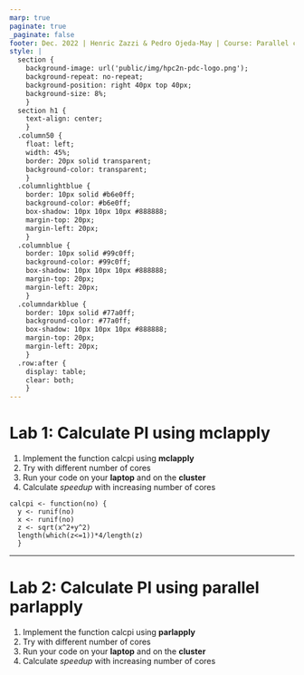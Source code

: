 ```yaml
---
marp: true
paginate: true
_paginate: false
footer: Dec. 2022 | Henric Zazzi & Pedro Ojeda-May | Course: Parallel computing in R
style: |
  section {
    background-image: url('public/img/hpc2n-pdc-logo.png');
    background-repeat: no-repeat;
    background-position: right 40px top 40px;
    background-size: 8%;
    }
  section h1 {
    text-align: center;
    }
  .column50 {
    float: left;
    width: 45%;
    border: 20px solid transparent;
    background-color: transparent;
    }
  .columnlightblue {
    border: 10px solid #b6e0ff;
    background-color: #b6e0ff;
    box-shadow: 10px 10px 10px #888888;
    margin-top: 20px;
    margin-left: 20px;
    }
  .columnblue {
    border: 10px solid #99c0ff;
    background-color: #99c0ff;
    box-shadow: 10px 10px 10px #888888;
    margin-top: 20px;
    margin-left: 20px;
    }
  .columndarkblue {
    border: 10px solid #77a0ff;
    background-color: #77a0ff;
    box-shadow: 10px 10px 10px #888888;
    margin-top: 20px;
    margin-left: 20px;
    }
  .row:after {
    display: table;
    clear: both;
    }
---
```

# Lab 1: Calculate PI using mclapply

<row>
<div class="column50">

1. Implement the function calcpi using **mclapply**
2. Try with different number of cores
3. Run your code on your **laptop** and on the **cluster**
4. Calculate *speedup* with increasing number of cores 

</div>
<div class="column50">

```
calcpi <- function(no) {
  y <- runif(no)
  x <- runif(no)
  z <- sqrt(x^2+y^2)
  length(which(z<=1))*4/length(z)
  }
```

</div></row>

---

# Lab 2: Calculate PI using parallel parlapply

1. Implement the function calcpi using **parlapply**
2. Try with different number of cores
3. Run your code on your **laptop** and on the **cluster**
4. Calculate *speedup* with increasing number of cores 
